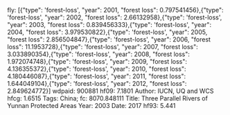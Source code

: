 fly: [{"type": 'forest-loss', "year": 2001, "forest loss": 0.797541456},{"type": 'forest-loss', "year": 2002, "forest loss": 2.66132958},{"type": 'forest-loss', "year": 2003, "forest loss": 0.839456333},{"type": 'forest-loss', "year": 2004, "forest loss": 3.979530822},{"type": 'forest-loss', "year": 2005, "forest loss": 2.856504847},{"type": 'forest-loss', "year": 2006, "forest loss": 11.1953728},{"type": 'forest-loss', "year": 2007, "forest loss": 3.033890354},{"type": 'forest-loss', "year": 2008, "forest loss": 1.972074748},{"type": 'forest-loss', "year": 2009, "forest loss": 4.136355372},{"type": 'forest-loss', "year": 2010, "forest loss": 4.180446087},{"type": 'forest-loss', "year": 2011, "forest loss": 1.644049104},{"type": 'forest-loss', "year": 2012, "forest loss": 2.849624772}]
wdpaid: 900881
hf09: 7.1801
Author: IUCN, UQ and WCS
hfcg: 1.6515
Tags: China;
fc: 8070.848111
Title: Three Parallel Rivers of Yunnan Protected Areas
Year: 2003
Date: 2017
hf93: 5.441
